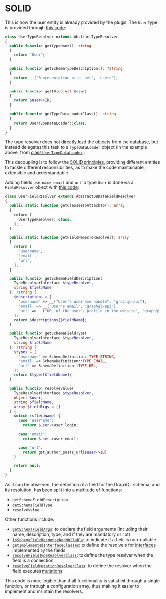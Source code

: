 # SOLID

This is how the user entity is already provided by the plugin. The `User` type is provided through [this code](https://github.com/getpop/users/blob/c157600b00901ea74cc87187f55fc2e3242fe656/src/TypeResolvers/UserTypeResolver.php):

```php
class UserTypeResolver extends AbstractTypeResolver
{
  public function getTypeName(): string
  {
    return 'User';
  }

  public function getSchemaTypeDescription(): ?string
  {
    return __('Representation of a user', 'users');
  }

  public function getID(object $user)
  {
    return $user->ID;
  }

  public function getTypeDataLoaderClass(): string
  {
    return UserTypeDataLoader::class;
  }
}
```

The type resolver does not directly load the objects from the database, but instead delegates this task to a `TypeDataLoader` object (in the example above, from [class `UserTypeDataLoader`](https://github.com/getpop/users/blob/27221fdc23899fb4e9d8a076df87995e16fab8bf/src/TypeDataLoaders/UserTypeDataLoader.php)).

This decoupling is to follow the [SOLID principles](https://en.wikipedia.org/wiki/SOLID), providing different entities to tackle different responsibilities, as to make the code maintainable, extensible and understandable.

Adding fields `username`, `email` and `url` to type `User` is done via a `FieldResolver` object with [this code](https://github.com/getpop/users/blob/4ea244c419ad21bf9297d476180acf9435d9d104/src/FieldResolvers/UserFieldResolver.php):

```php
class UserFieldResolver extends AbstractDBDataFieldResolver
{
  public static function getClassesToAttachTo(): array
  {
    return [
      UserTypeResolver::class,
    ];
  }

  public static function getFieldNamesToResolve(): array
  {
    return [
      'username',
      'email',
      'url',
    ];
  }

  public function getSchemaFieldDescription(
    TypeResolverInterface $typeResolver,
    string $fieldName
  ): ?string {
    $descriptions = [
      'username' => __("User's username handle", "graphql-api"),
      'email' => __("User's email", "graphql-api"),
      'url' => __("URL of the user's profile in the website", "graphql-api"),
    ];
    return $descriptions[$fieldName];
  }

  public function getSchemaFieldType(
    TypeResolverInterface $typeResolver,
    string $fieldName
  ): ?string {
    $types = [
      'username' => SchemaDefinition::TYPE_STRING,
      'email' => SchemaDefinition::TYPE_EMAIL,
      'url' => SchemaDefinition::TYPE_URL,
    ];
    return $types[$fieldName];
  }

  public function resolveValue(
    TypeResolverInterface $typeResolver,
    object $user,
    string $fieldName,
    array $fieldArgs = []
  ) {
    switch ($fieldName) {
      case 'username':
        return $user->user_login;

      case 'email':
        return $user->user_email;

      case 'url':
        return get_author_posts_url($user->ID);
    }

    return null;
  }
}
```

As it can be observed, the definition of a field for the GraphQL schema, and its resolution, has been split into a multitude of functions: 

- `getSchemaFieldDescription`
- `getSchemaFieldType`
- `resolveValue`

Other functions include:

- [`getSchemaFieldArgs`](https://github.com/PoPSchema/comments/blob/d4dded01eaf9def89c53331b0b839e722495c779/src/FieldResolvers/CommentFieldResolver.php#L141): to declare the field arguments (including their name, description, type, and if they are mandatory or not)
- [`isSchemaFieldResponseNonNullable`](https://github.com/PoPSchema/comments/blob/d4dded01eaf9def89c53331b0b839e722495c779/src/FieldResolvers/CommentFieldResolver.php#L56): to indicate if a field is non-nullable
- [`getImplementedInterfaceClasses`](https://github.com/PoPSchema/customposts/blob/31d48ee3636117c03111738f5ca90d8c05b17e07/src/FieldResolvers/AbstractCustomPostFieldResolver.php#L23): to define the resolvers for [interfaces](https://graphql.org/learn/schema/#interfaces) implemented by the fields
- [`resolveFieldTypeResolverClass`](https://github.com/PoPSchema/comments/blob/master/src/FieldResolvers/CustomPostFieldResolver.php#L99): to define the type resolver when the field is a connection
- [`resolveFieldMutationResolverClass`](https://github.com/PoPSchema/post-mutations/blob/ad00382d5ca27f1ce719c48759d38eb66cb8d2c2/src/FieldResolvers/RootFieldResolver.php#L125): to define the resolver when the field executes [mutations](https://graphql.org/learn/queries/#mutations)

This code is more legible than if all functionality is satisfied through a single function, or through a configuration array, thus making it easier to implement and maintain the resolvers.

